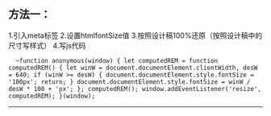 ## 方法一：

1.引入meta标签
	2.设置htmlfontSize值
	3.按照设计稿100%还原（按照设计稿中的尺寸写样式）
	4.写js代码

`  ~function anonymous(window) {
            let computedREM = function computedREM() {
                let winW = document.documentElement.clientWidth,
                    desW = 640;
                if (winW >= desW) {
                    document.documentElement.style.fontSize = '100px';
                    return;
                }
                document.documentElement.style.fontSize = winW / desW * 100 + 'px';
            };
            computedREM();
            window.addEventListener('resize', computedREM);
        }(window);`

----------------------------------------------------

